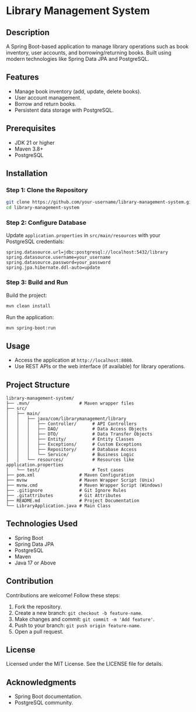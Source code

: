 # Library Management System

## Description

A Spring Boot-based application to manage library operations such as book inventory, user accounts, and borrowing/returning books. Built using modern technologies like Spring Data JPA and PostgreSQL.

## Features

* Manage book inventory (add, update, delete books).
* User account management.
* Borrow and return books.
* Persistent data storage with PostgreSQL.

## Prerequisites

* JDK 21 or higher
* Maven 3.8+
* PostgreSQL

## Installation

### Step 1: Clone the Repository

```bash
git clone https://github.com/your-username/library-management-system.git
cd library-management-system
```

### Step 2: Configure Database

Update `application.properties` in `src/main/resources` with your PostgreSQL credentials:

```properties
spring.datasource.url=jdbc:postgresql://localhost:5432/library
spring.datasource.username=your_username
spring.datasource.password=your_password
spring.jpa.hibernate.ddl-auto=update
```

### Step 3: Build and Run

Build the project:

```bash
mvn clean install
```

Run the application:

```bash
mvn spring-boot:run
```

## Usage

* Access the application at `http://localhost:8080`.
* Use REST APIs or the web interface (if available) for library operations.

## Project Structure

```
library-management-system/
├── .mvn/                   # Maven wrapper files
├── src/
│   ├── main/
│   │   ├── java/com/librarymanagement/library
│   │   │   ├── Controller/      # API Controllers
│   │   │   ├── DAO/             # Data Access Objects
│   │   │   ├── DTO/             # Data Transfer Objects
│   │   │   ├── Entity/          # Entity Classes
│   │   │   ├── Exceptions/      # Custom Exceptions
│   │   │   ├── Repository/      # Database Access
│   │   │   └── Service/         # Business Logic
│   │   └── resources/           # Resources like application.properties
│   └── test/                    # Test cases
├── pom.xml                 # Maven Configuration
├── mvnw                    # Maven Wrapper Script (Unix)
├── mvnw.cmd                # Maven Wrapper Script (Windows)
├── .gitignore              # Git Ignore Rules
├── .gitattributes          # Git Attributes
├── README.md               # Project Documentation
└── LibraryApplication.java # Main Class
```

## Technologies Used

* Spring Boot
* Spring Data JPA
* PostgreSQL
* Maven
* Java 17 or Above

## Contribution

Contributions are welcome! Follow these steps:

1. Fork the repository.
2. Create a new branch: `git checkout -b feature-name`.
3. Make changes and commit: `git commit -m 'Add feature'`.
4. Push to your branch: `git push origin feature-name`.
5. Open a pull request.

## License

Licensed under the MIT License. See the LICENSE file for details.

## Acknowledgments

* Spring Boot documentation.
* PostgreSQL community.

